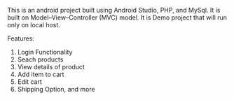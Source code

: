 This is an android project built using Android Studio, PHP, and MySql.
It is built on Model–View–Controller (MVC) model.
It is Demo project that will run only on local host.

Features:
1) Login Functionality
2) Seach products
3) View details of product
4) Add item to cart
5) Edit cart
6) Shipping Option, and more

